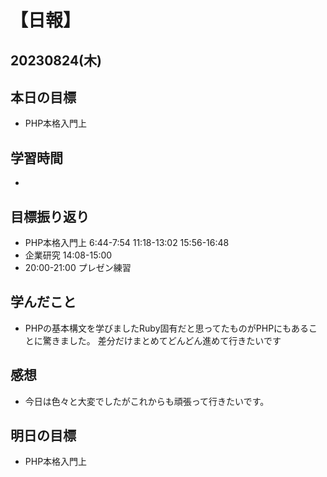 # 【日報】
## 20230824(木)
## 本日の目標
- PHP本格入門上

## 学習時間
-

## 目標振り返り
- PHP本格入門上 6:44-7:54 11:18-13:02 15:56-16:48
- 企業研究 14:08-15:00
- 20:00-21:00 プレゼン練習

## 学んだこと
- PHPの基本構文を学びましたRuby固有だと思ってたものがPHPにもあることに驚きました。
差分だけまとめてどんどん進めて行きたいです

## 感想
- 今日は色々と大変でしたがこれからも頑張って行きたいです。

## 明日の目標
- PHP本格入門上

